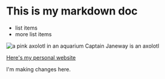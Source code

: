 # This is my markdown doc

- list items
- more list items

![a pink axolotl in an aquarium](https://alicemcgrath.digital.brynmawr.edu/simple-site/images/janeway.jpg)
Captain Janeway is an axolotl

[Here's my personal website](https://alicetmcgrath.com/)

I'm making changes here.